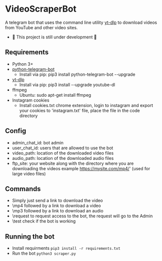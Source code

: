 # VideoScraperBot
A telegram bot that uses the command line utility [yt-dlp](https://github.com/yt-dlp/yt-dlp) to download videos from YouTube and other video sites.
- 🚧 This project is still under development 🚧

## Requirements 
* Python 3+
* [python-telegram-bot](https://github.com/python-telegram-bot/python-telegram-bot)
  * Install via pip: pip3 install python-telegram-bot --upgrade
* [yt-dlp](https://github.com/yt-dlp/yt-dlp)
  * Install via pip: pip3 install --upgrade youtube-dl
* ffmpeg
  * Ubuntu: sudo apt-get install ffmpeg
* Instagram cookies
  * Install cookies.txt chrome extension, login to instagram and export your cookies to 'instagram.txt' file, place the file in the code directory
## Config
* admin_chat_id: bot admin
* user_chat_id: users that are allowed to use the bot
* video_path: location of the downloaded video files
* audio_path: location of the downloaded audio files
* ftp_site: your website along with the directory where you are downloading the videos example https://mysite.com/mp4/' (used for large video files)
## Commands
* Simply just send a link to download the video
* \mp4 followed by a link to download a video
* \mp3 followed by a link to download an audio
* \request to request access to the bot, the request will go to the Admin
* \test check if the bot is working
## Running the bot
* Install requirments `pip3 install -r requirements.txt`
* Run the bot `python3 scraper.py`
